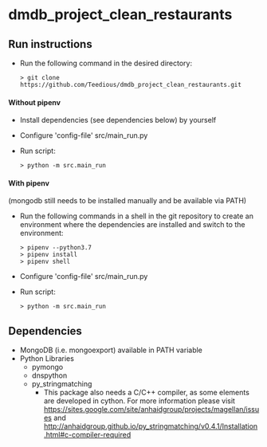 # dmdb_project_clean_restaurants

## Run instructions
- Run the following command in the desired directory:

      > git clone https://github.com/Teedious/dmdb_project_clean_restaurants.git
#### Without pipenv

- Install dependencies (see dependencies below) by yourself
- Configure 'config-file' src/main_run.py
- Run script:

      > python -m src.main_run
      
#### With pipenv
(mongodb still needs to be installed manually and be available via PATH)
- Run the following commands in a shell in the git repository to create an 
environment where the dependencies are installed and switch to the environment:

      > pipenv --python3.7
      > pipenv install
      > pipenv shell
- Configure 'config-file' src/main_run.py
- Run script:

      > python -m src.main_run

## Dependencies
- MongoDB (i.e. mongoexport) available in PATH variable
- Python Libraries
  - pymongo
  - dnspython
  - py_stringmatching
    - This package also needs a C/C++ compiler, as some elements are developed in cython. For
      more information please visit
      https://sites.google.com/site/anhaidgroup/projects/magellan/issues and 
      http://anhaidgroup.github.io/py_stringmatching/v0.4.1/Installation.html#c-compiler-required
    
